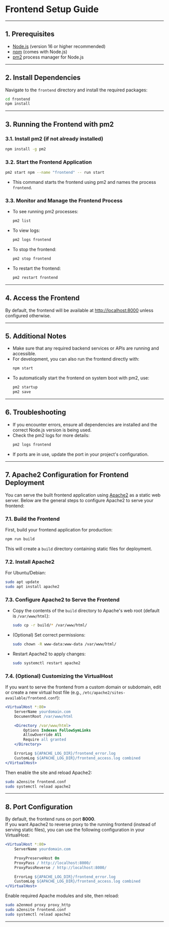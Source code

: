 # Frontend Setup Guide

---

## 1. Prerequisites

- [Node.js](https://nodejs.org/) (version 16 or higher recommended)
- [npm](https://www.npmjs.com/) (comes with Node.js)
- [pm2](https://pm2.keymetrics.io/) process manager for Node.js

---

## 2. Install Dependencies

Navigate to the `frontend` directory and install the required packages:

```bash
cd frontend
npm install
```

---

## 3. Running the Frontend with pm2

### 3.1. Install pm2 (if not already installed)

```bash
npm install -g pm2
```

### 3.2. Start the Frontend Application

```bash
pm2 start npm --name "frontend" -- run start
```
- This command starts the frontend using pm2 and names the process `frontend`.

### 3.3. Monitor and Manage the Frontend Process

- To see running pm2 processes:
  ```bash
  pm2 list
  ```
- To view logs:
  ```bash
  pm2 logs frontend
  ```
- To stop the frontend:
  ```bash
  pm2 stop frontend
  ```
- To restart the frontend:
  ```bash
  pm2 restart frontend
  ```

---

## 4. Access the Frontend

By default, the frontend will be available at [http://localhost:8000](http://localhost:8000) unless configured otherwise.

---

## 5. Additional Notes

- Make sure that any required backend services or APIs are running and accessible.
- For development, you can also run the frontend directly with:
  ```bash
  npm start
  ```
- To automatically start the frontend on system boot with pm2, use:
  ```bash
  pm2 startup
  pm2 save
  ```

---

## 6. Troubleshooting

- If you encounter errors, ensure all dependencies are installed and the correct Node.js version is being used.
- Check the pm2 logs for more details:
  ```bash
  pm2 logs frontend
  ```
- If ports are in use, update the port in your project's configuration.

---

## 7. Apache2 Configuration for Frontend Deployment

You can serve the built frontend application using [Apache2](https://httpd.apache.org/) as a static web server. Below are the general steps to configure Apache2 to serve your frontend:

### 7.1. Build the Frontend

First, build your frontend application for production:

```bash
npm run build
```
This will create a `build` directory containing static files for deployment.

### 7.2. Install Apache2

For Ubuntu/Debian:

```bash
sudo apt update
sudo apt install apache2
```

### 7.3. Configure Apache2 to Serve the Frontend

- Copy the contents of the `build` directory to Apache's web root (default is `/var/www/html`):

  ```bash
  sudo cp -r build/* /var/www/html/
  ```

- (Optional) Set correct permissions:

  ```bash
  sudo chown -R www-data:www-data /var/www/html/
  ```

- Restart Apache2 to apply changes:

  ```bash
  sudo systemctl restart apache2
  ```

### 7.4. (Optional) Customizing the VirtualHost

If you want to serve the frontend from a custom domain or subdomain, edit or create a new virtual host file (e.g., `/etc/apache2/sites-available/frontend.conf`):

```apache
<VirtualHost *:80>
    ServerName yourdomain.com
    DocumentRoot /var/www/html

    <Directory /var/www/html>
        Options Indexes FollowSymLinks
        AllowOverride All
        Require all granted
    </Directory>

    ErrorLog ${APACHE_LOG_DIR}/frontend_error.log
    CustomLog ${APACHE_LOG_DIR}/frontend_access.log combined
</VirtualHost>
```

Then enable the site and reload Apache2:

```bash
sudo a2ensite frontend.conf
sudo systemctl reload apache2
```

---

## 8. Port Configuration

By default, the frontend runs on port **8000**.  
If you want Apache2 to reverse proxy to the running frontend (instead of serving static files), you can use the following configuration in your VirtualHost:

```apache
<VirtualHost *:80>
    ServerName yourdomain.com

    ProxyPreserveHost On
    ProxyPass / http://localhost:8000/
    ProxyPassReverse / http://localhost:8000/

    ErrorLog ${APACHE_LOG_DIR}/frontend_error.log
    CustomLog ${APACHE_LOG_DIR}/frontend_access.log combined
</VirtualHost>
```

Enable required Apache modules and site, then reload:

```bash
sudo a2enmod proxy proxy_http
sudo a2ensite frontend.conf
sudo systemctl reload apache2
```
---
